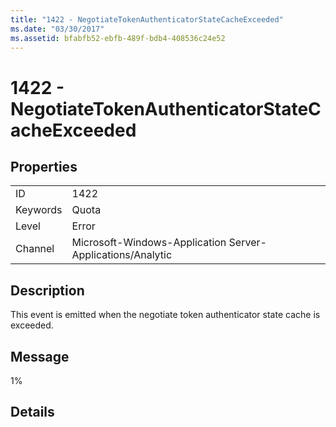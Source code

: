 ```yaml
---
title: "1422 - NegotiateTokenAuthenticatorStateCacheExceeded"
ms.date: "03/30/2017"
ms.assetid: bfabfb52-ebfb-489f-bdb4-408536c24e52
---
```

# 1422 - NegotiateTokenAuthenticatorStateCacheExceeded

## Properties  
  
|||  
|-|-|  
|ID|1422|  
|Keywords|Quota|  
|Level|Error|  
|Channel|Microsoft-Windows-Application Server-Applications/Analytic|  
  
## Description  

 This event is emitted when the negotiate token authenticator state cache is exceeded.  
  
## Message  

 1%  
  
## Details
